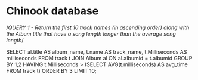 # Chinook database

/*QUERY 1 - Return the first 10 track names (in ascending order) along with the Album title 
that have a song length longer than the average song length*/

SELECT al.title AS album_name, t.name AS track_name, t.Milliseconds AS milliseconds
FROM track t
JOIN Album al
ON al.albumid = t.albumid
GROUP BY 1,2
HAVING t.Milliseconds > (SELECT AVG(t.milliseconds) AS avg_time
FROM track t)
ORDER BY 3
LIMIT 10;
